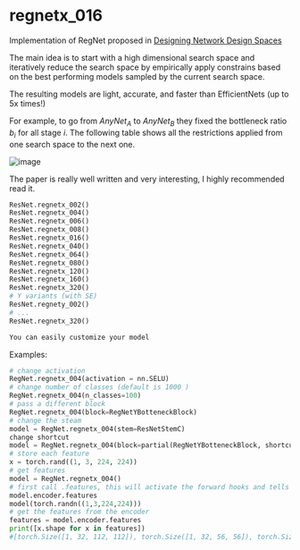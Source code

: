 # regnetx_016
Implementation of RegNet proposed in [Designing Network Design
Spaces](https://arxiv.org/abs/2003.13678)

 The main idea is to start with a high dimensional search space and
 iteratively reduce the search space by empirically apply constrains
 based on the best performing models sampled by the current search
 space.

 The resulting models are light, accurate, and faster than
 EfficientNets (up to 5x times!)

 For example, to go from $AnyNet_A$ to $AnyNet_B$ they fixed the
 bottleneck ratio $b_i$ for all stage $i$. The following table shows
 all the restrictions applied from one search space to the next one.

 ![image](https://github.com/FrancescoSaverioZuppichini/glasses/blob/develop/docs/_static/images/RegNetDesignSpaceTable.png?raw=true)

 The paper is really well written and very interesting, I highly
 recommended read it.

 ``` python
 ResNet.regnetx_002()
 ResNet.regnetx_004()
 ResNet.regnetx_006()
 ResNet.regnetx_008()
 ResNet.regnetx_016()
 ResNet.regnetx_040()
 ResNet.regnetx_064()
 ResNet.regnetx_080()
 ResNet.regnetx_120()
 ResNet.regnetx_160()
 ResNet.regnetx_320()
 # Y variants (with SE)
 ResNet.regnety_002()
 # ...
 ResNet.regnetx_320()

 You can easily customize your model
 ```

 Examples:

  ``` python
  # change activation
  RegNet.regnetx_004(activation = nn.SELU)
  # change number of classes (default is 1000 )
  RegNet.regnetx_004(n_classes=100)
  # pass a different block
  RegNet.regnetx_004(block=RegNetYBotteneckBlock)
  # change the steam
  model = RegNet.regnetx_004(stem=ResNetStemC)
  change shortcut
  model = RegNet.regnetx_004(block=partial(RegNetYBotteneckBlock, shortcut=ResNetShorcutD))
  # store each feature
  x = torch.rand((1, 3, 224, 224))
  # get features
  model = RegNet.regnetx_004()
  # first call .features, this will activate the forward hooks and tells the model you'll like to get the features
  model.encoder.features
  model(torch.randn((1,3,224,224)))
  # get the features from the encoder
  features = model.encoder.features
  print([x.shape for x in features])
  #[torch.Size([1, 32, 112, 112]), torch.Size([1, 32, 56, 56]), torch.Size([1, 64, 28, 28]), torch.Size([1, 160, 14, 14])]
  ```

 